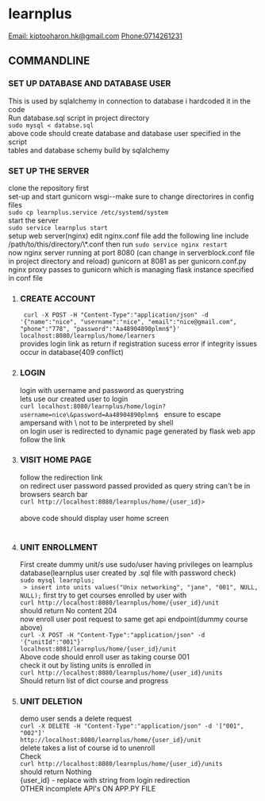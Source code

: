 <h1>learnplus</h1>
<div>
 <a href=mailto:kiptooharon.hk@gmail.com>Email: kiptooharon.hk@gmail.com</a>
 <a href=tel:0714261231>Phone:0714261231</a>
</div>
         <h2>COMMANDLINE</h2>
<h3>SET UP DATABASE AND DATABASE USER</h3>
This is used by sqlalchemy in connection to database i hardcoded it in the code<br/>
Run database.sql script in project directory<br/>
<code>sudo mysql < databse.sql </code><br/>
above code should create database and database user specified in the script<br/>
tables and database schemy build by sqlalchemy</br>

<h3>SET UP THE SERVER</h3>
clone the repository first<br/>
set-up and start gunicorn wsgi--make sure to change directorires in config files<br/>
<code>sudo cp learnplus.service /etc/systemd/system</code><br/>
start the server<br/>
<code>sudo service learnplus start</code><br/>
setup web server(nginx)<br\>
edit nginx.conf file add the following line include /path/to/this/directory/\*.conf<br\>
then run
<code>sudo service nginx restart</code><br/>
now nginx server running at port 8080 (can change in serverblock.conf file in project directory and reload)<br\>
gunicorn at 8081 as per gunicorn.conf.py <br\>
nginx proxy passes to gunicorn which is managing flask instance specified in conf file<br/>

<ol>
<li>
<h3>CREATE ACCOUNT</h3>
<code> curl -X POST -H "Content-Type":"application/json" -d '{"name":"nice", "username":"nice", "email":"nice@gmail.com", "phone":"778", "password":"Aa48904890plmn$"}' localhost:8080/learnplus/home/learners</code><br/><div> provides login link as return if registration sucess error if integrity issues occur in database(409 conflict)</div></li>
<li>
<h3>LOGIN</h3>
login with username and password as querystring<br/>
lets use our created user to login
<code>
curl localhost:8080/learnplus/home/login?username=nice\&password=Aa48904890plmn$ </code>
ensure to escape ampersand with \ not to be interpreted by shell <br/>
on login user is redirected to dynamic page generated by flask web app follow the link<br/>
</li>
<li>
<h3>VISIT HOME PAGE</h3>
<div>
follow the redirection link <br/>on redirect user password passed provided as query string can't be in browsers search bar
<div>
<code>curl http://localhost:8080/learnplus/home/{user_id}>
</code>
<br/>
above code should display user home screen
</li><br/>
<li>
<h3>UNIT ENROLLMENT</h3>
First create dummy unit/s<br\>
use sudo/user having privileges on learnplus database(learnplus user created by .sql file with password check)<br/>
<code>sudo mysql learnplus;</code><br/>
<code> > insert into units values("Unix networking", "jane", "001", NULL, NULL);</code>
first try to get courses enrolled by user with<br>
<code>curl http://localhost:8080/learnplus/home/{user_id}/unit</code><br/>
should return No content 204<br/>
now enroll user post request to same get api endpoint(dummy course above)<br/>
<code>curl -X POST -H "Content-Type":"application/json" -d '{"unitId":"001"}' 
localhost:8081/learnplus/home/{user_id}/unit</code><br/>
Above code should enroll user as taking course 001<br/>
check it out by listing units is enrolled in<br/>
<code>curl http://localhost:8080/learnplus/home/{user_id}/units</code><br/>
Should return list of dict course and progress<br/>
</li>
<li>
<h3>UNIT DELETION</h3>
demo user sends a delete request<br/>
<code>curl -X DELETE -H "Content-Type":"application/json" -d '["001", "002"]' 
http://localhost:8080/learnplus/home/{user_id}/unit</code><br/>
delete takes a list of course id to unenroll<br/>
Check<br/>
<code>curl http://localhost:8080/learnplus/home/{user_id}/units</code><br/>
should return Nothing<br/>
</li>
{user_id} - replace with string from login redirection
<div>OTHER incomplete API's ON APP.PY FILE</div>
